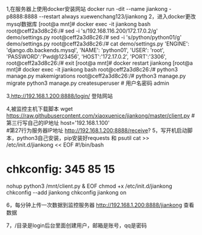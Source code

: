 1,在服务器上使用docker安装网站
docker run -dit --name  jiankong -p8888:8888 --restart always xuewenchang123/jiankong
2，进入docker更改mysql数据库
[root@a mnt]# docker exec  -it jiankong bash
root@ceff2a3d8c26:/# sed -i 's/192.168.116.200/172.17.0.2/g' demo/settings.py 
root@ceff2a3d8c26:/# sed -i 's/python/python01/g' demo/settings.py 
root@ceff2a3d8c26:/# cat demo/settings.py 
        'ENGINE': 'django.db.backends.mysql',
        'NAME': 'python01',
        'USER': 'root',
        'PASSWORD':'Pwd@123456',
        'HOST':'172.17.0.2',
        'PORT':'3306',
root@ceff2a3d8c26:/# exit
[root@a mnt]# docker restart jiankong
[root@a mnt]# docker exec  -it jiankong bash
root@ceff2a3d8c26:/# python3 manage.py makemigrations
root@ceff2a3d8c26:/# python3 manage.py migrate
python3 manage.py createsuperuser  #   用户名密码 admin

3,http://192.168.1.200:8888/login/ 登陆网站


4,被监控主机下载脚本
wget https://raw.githubusercontent.com/xiaoxuenice/jiankong/master/client.py
#第三行写自己的IP地址        host='192.168.1.100'   
#第27行为服务器IP地址      http://192.168.1.200:8888/receive?
5，写开机启动脚本，python3自己安装，pip安装好requests 和 psutil
cat >> /etc/init.d/jiankong << EOF
#!/bin/bash
# chkconfig: 345 85 15
nohup python3 /mnt/client.py &
EOF
chmod +x /etc/init.d/jiankong
chkconfig --add jiankong
chkconfig jiankong on

6，每分钟上传一次数据到监控服务器
http://192.168.1.200:8888/jiankong  查看数据

7，/目录是login后台里面创建用户，邮箱是账号，qq是密码
